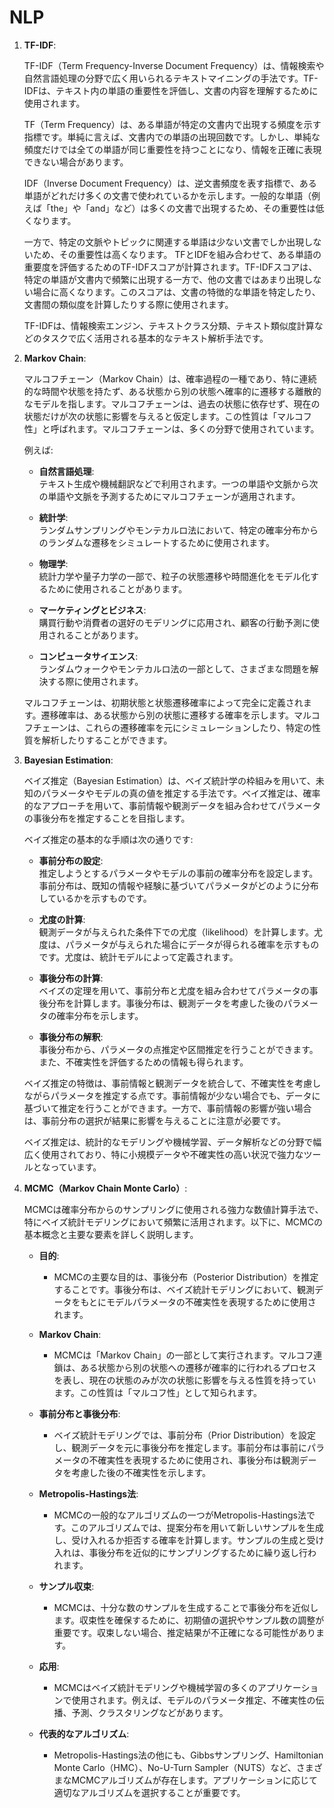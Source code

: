 # NLP

1. **TF-IDF**:

    TF-IDF（Term Frequency-Inverse Document Frequency）は、情報検索や自然言語処理の分野で広く用いられるテキストマイニングの手法です。TF-IDFは、テキスト内の単語の重要性を評価し、文書の内容を理解するために使用されます。

    TF（Term Frequency）は、ある単語が特定の文書内で出現する頻度を示す指標です。単純に言えば、文書内での単語の出現回数です。しかし、単純な頻度だけでは全ての単語が同じ重要性を持つことになり、情報を正確に表現できない場合があります。

    IDF（Inverse Document Frequency）は、逆文書頻度を表す指標で、ある単語がどれだけ多くの文書で使われているかを示します。一般的な単語（例えば「the」や「and」など）は多くの文書で出現するため、その重要性は低くなります。

    一方で、特定の文脈やトピックに関連する単語は少ない文書でしか出現しないため、その重要性は高くなります。
    TFとIDFを組み合わせて、ある単語の重要度を評価するためのTF-IDFスコアが計算されます。TF-IDFスコアは、特定の単語が文書内で頻繁に出現する一方で、他の文書ではあまり出現しない場合に高くなります。このスコアは、文書の特徴的な単語を特定したり、文書間の類似度を計算したりする際に使用されます。

    TF-IDFは、情報検索エンジン、テキストクラス分類、テキスト類似度計算などのタスクで広く活用される基本的なテキスト解析手法です。

1. **Markov Chain**:

    マルコフチェーン（Markov Chain）は、確率過程の一種であり、特に連続的な時間や状態を持たず、ある状態から別の状態へ確率的に遷移する離散的なモデルを指します。マルコフチェーンは、過去の状態に依存せず、現在の状態だけが次の状態に影響を与えると仮定します。この性質は「マルコフ性」と呼ばれます。マルコフチェーンは、多くの分野で使用されています。

    例えば:  

    - **自然言語処理**:  
    テキスト生成や機械翻訳などで利用されます。一つの単語や文脈から次の単語や文脈を予測するためにマルコフチェーンが適用されます。

    - **統計学**:  
    ランダムサンプリングやモンテカルロ法において、特定の確率分布からのランダムな遷移をシミュレートするために使用されます。

    - **物理学**:  
    統計力学や量子力学の一部で、粒子の状態遷移や時間進化をモデル化するために使用されることがあります。

    - **マーケティングとビジネス**:  
    購買行動や消費者の選好のモデリングに応用され、顧客の行動予測に使用されることがあります。

    - **コンピュータサイエンス**:  
    ランダムウォークやモンテカルロ法の一部として、さまざまな問題を解決する際に使用されます。

    マルコフチェーンは、初期状態と状態遷移確率によって完全に定義されます。遷移確率は、ある状態から別の状態に遷移する確率を示します。マルコフチェーンは、これらの遷移確率を元にシミュレーションしたり、特定の性質を解析したりすることができます。

1. **Bayesian Estimation**:

    ベイズ推定（Bayesian Estimation）は、ベイズ統計学の枠組みを用いて、未知のパラメータやモデルの真の値を推定する手法です。ベイズ推定は、確率的なアプローチを用いて、事前情報や観測データを組み合わせてパラメータの事後分布を推定することを目指します。

    ベイズ推定の基本的な手順は次の通りです:  

    - **事前分布の設定**:  
    推定しようとするパラメータやモデルの事前の確率分布を設定します。事前分布は、既知の情報や経験に基づいてパラメータがどのように分布しているかを示すものです。

    - **尤度の計算**:  
    観測データが与えられた条件下での尤度（likelihood）を計算します。尤度は、パラメータが与えられた場合にデータが得られる確率を示すものです。尤度は、統計モデルによって定義されます。

    - **事後分布の計算**:  
    ベイズの定理を用いて、事前分布と尤度を組み合わせてパラメータの事後分布を計算します。事後分布は、観測データを考慮した後のパラメータの確率分布を示します。

    - **事後分布の解釈**:  
    事後分布から、パラメータの点推定や区間推定を行うことができます。また、不確実性を評価するための情報も得られます。

    ベイズ推定の特徴は、事前情報と観測データを統合して、不確実性を考慮しながらパラメータを推定する点です。事前情報が少ない場合でも、データに基づいて推定を行うことができます。一方で、事前情報の影響が強い場合は、事前分布の選択が結果に影響を与えることに注意が必要です。

    ベイズ推定は、統計的なモデリングや機械学習、データ解析などの分野で幅広く使用されており、特に小規模データや不確実性の高い状況で強力なツールとなっています。

1. **MCMC（Markov Chain Monte Carlo）**:

    MCMCは確率分布からのサンプリングに使用される強力な数値計算手法で、特にベイズ統計モデリングにおいて頻繁に活用されます。以下に、MCMCの基本概念と主要な要素を詳しく説明します。

    - **目的**:
        - MCMCの主要な目的は、事後分布（Posterior Distribution）を推定することです。事後分布は、ベイズ統計モデリングにおいて、観測データをもとにモデルパラメータの不確実性を表現するために使用されます。

    - **Markov Chain**:
        - MCMCは「Markov Chain」の一部として実行されます。マルコフ連鎖は、ある状態から別の状態への遷移が確率的に行われるプロセスを表し、現在の状態のみが次の状態に影響を与える性質を持っています。この性質は「マルコフ性」として知られます。

    - **事前分布と事後分布**:
        - ベイズ統計モデリングでは、事前分布（Prior Distribution）を設定し、観測データを元に事後分布を推定します。事前分布は事前にパラメータの不確実性を表現するために使用され、事後分布は観測データを考慮した後の不確実性を示します。

    - **Metropolis-Hastings法**:
        - MCMCの一般的なアルゴリズムの一つがMetropolis-Hastings法です。このアルゴリズムでは、提案分布を用いて新しいサンプルを生成し、受け入れるか拒否する確率を計算します。サンプルの生成と受け入れは、事後分布を近似的にサンプリングするために繰り返し行われます。

    - **サンプル収束**:
        - MCMCは、十分な数のサンプルを生成することで事後分布を近似します。収束性を確保するために、初期値の選択やサンプル数の調整が重要です。収束しない場合、推定結果が不正確になる可能性があります。

    - **応用**:
        - MCMCはベイズ統計モデリングや機械学習の多くのアプリケーションで使用されます。例えば、モデルのパラメータ推定、不確実性の伝播、予測、クラスタリングなどがあります。

    - **代表的なアルゴリズム**:
        - Metropolis-Hastings法の他にも、Gibbsサンプリング、Hamiltonian Monte Carlo（HMC）、No-U-Turn Sampler（NUTS）など、さまざまなMCMCアルゴリズムが存在します。アプリケーションに応じて適切なアルゴリズムを選択することが重要です。